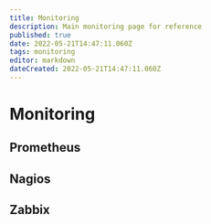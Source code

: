 ```yaml
---
title: Monitoring
description: Main monitoring page for reference
published: true
date: 2022-05-21T14:47:11.060Z
tags: monitoring
editor: markdown
dateCreated: 2022-05-21T14:47:11.060Z
---
```


# Monitoring

## Prometheus

## Nagios

## Zabbix